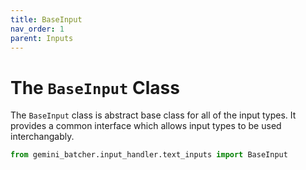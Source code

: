 ```yaml
---
title: BaseInput
nav_order: 1
parent: Inputs
---
```


# The `BaseInput` Class

The `BaseInput` class is abstract base class for all of the input types. It provides a common interface which allows input types to be used interchangably.

```python
from gemini_batcher.input_handler.text_inputs import BaseInput
```